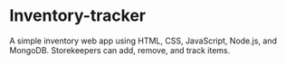 # Inventory-tracker
A simple inventory web app using HTML, CSS, JavaScript, Node.js, and MongoDB. Storekeepers can add, remove, and track items.
